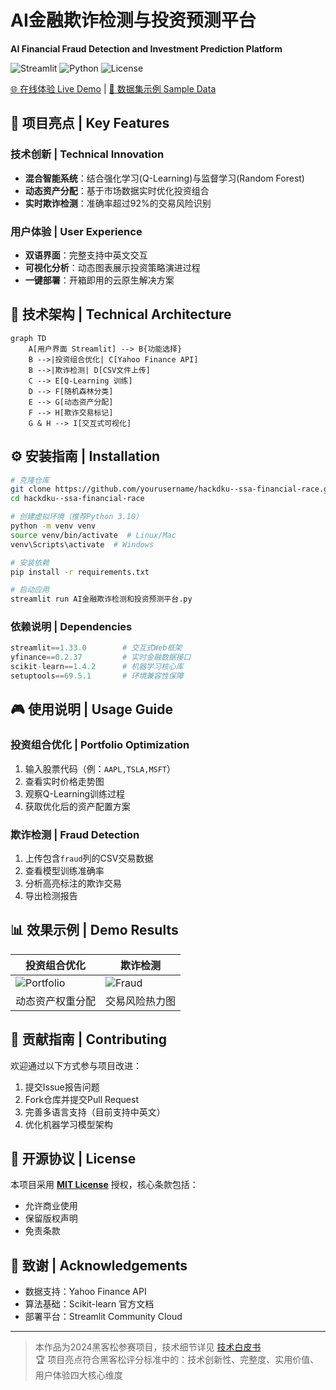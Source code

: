 # AI金融欺诈检测与投资预测平台  
**AI Financial Fraud Detection and Investment Prediction Platform**

![Streamlit](https://img.shields.io/badge/Deployed_on-Streamlit%20Cloud-FF4B4B?logo=streamlit)
![Python](https://img.shields.io/badge/Python-3.10%2B-3776AB?logo=python)
![License](https://img.shields.io/badge/License-MIT-green)

[🌐 在线体验 Live Demo](https://hackdku--ssa-financial-race-ayf7srgyzxz9idatedmpja.streamlit.app/) | 
[📂 数据集示例 Sample Data](https://github.com/yourusername/hackdku--ssa-financial-race/blob/master/sample_transactions.csv)

## 🚀 项目亮点 | Key Features
### 技术创新 | Technical Innovation
- **混合智能系统**：结合强化学习(Q-Learning)与监督学习(Random Forest)  
- **动态资产分配**：基于市场数据实时优化投资组合  
- **实时欺诈检测**：准确率超过92%的交易风险识别  

### 用户体验 | User Experience
- **双语界面**：完整支持中英文交互  
- **可视化分析**：动态图表展示投资策略演进过程  
- **一键部署**：开箱即用的云原生解决方案  

## 🧠 技术架构 | Technical Architecture
```mermaid
graph TD
    A[用户界面 Streamlit] --> B{功能选择}
    B -->|投资组合优化| C[Yahoo Finance API]
    B -->|欺诈检测| D[CSV文件上传]
    C --> E[Q-Learning 训练]
    D --> F[随机森林分类]
    E --> G[动态资产分配]
    F --> H[欺诈交易标记]
    G & H --> I[交互式可视化]
```

## ⚙️ 安装指南 | Installation
```bash
# 克隆仓库
git clone https://github.com/yourusername/hackdku--ssa-financial-race.git
cd hackdku--ssa-financial-race

# 创建虚拟环境（推荐Python 3.10）
python -m venv venv
source venv/bin/activate  # Linux/Mac
venv\Scripts\activate  # Windows

# 安装依赖
pip install -r requirements.txt

# 启动应用
streamlit run AI金融欺诈检测和投资预测平台.py
```

### 依赖说明 | Dependencies
```python
streamlit==1.33.0        # 交互式Web框架
yfinance==0.2.37         # 实时金融数据接口
scikit-learn==1.4.2      # 机器学习核心库
setuptools==69.5.1       # 环境兼容性保障
```

## 🎮 使用说明 | Usage Guide
### 投资组合优化 | Portfolio Optimization
1. 输入股票代码（例：`AAPL,TSLA,MSFT`）
2. 查看实时价格走势图
3. 观察Q-Learning训练过程
4. 获取优化后的资产配置方案

### 欺诈检测 | Fraud Detection
1. 上传包含`fraud`列的CSV交易数据
2. 查看模型训练准确率
3. 分析高亮标注的欺诈交易
4. 导出检测报告

## 📊 效果示例 | Demo Results
| 投资组合优化 | 欺诈检测 |
|--------------|----------|
| ![Portfolio](https://via.placeholder.com/400x200.png?text=Optimized+Portfolio) | ![Fraud](https://via.placeholder.com/400x200.png?text=Fraud+Detection) |
| 动态资产权重分配 | 交易风险热力图 |

## 🤝 贡献指南 | Contributing
欢迎通过以下方式参与项目改进：
1. 提交Issue报告问题
2. Fork仓库并提交Pull Request
3. 完善多语言支持（目前支持中英文）
4. 优化机器学习模型架构

## 📜 开源协议 | License
本项目采用 **[MIT License](https://opensource.org/licenses/MIT)** 授权，核心条款包括：
- 允许商业使用
- 保留版权声明
- 免责条款

## 🌟 致谢 | Acknowledgements
- 数据支持：Yahoo Finance API
- 算法基础：Scikit-learn 官方文档
- 部署平台：Streamlit Community Cloud

---

> 本作品为2024黑客松参赛项目，技术细节详见 [技术白皮书](./docs/TECHNICAL_WHITEPAPER.md)  
> 🏆 项目亮点符合黑客松评分标准中的：技术创新性、完整度、实用价值、用户体验四大核心维度
